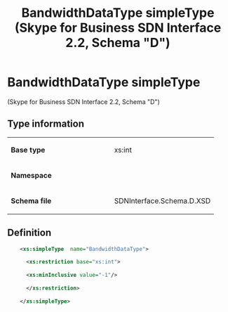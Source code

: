 ﻿---
title: BandwidthDataType simpleType (Skype for Business SDN Interface 2.2, Schema "D")
TOCTitle: BandwidthDataType simpleType
ms:assetid: 58c03120-8c23-de41-406d-4e5f74129b1b
ms:mtpsurl: https://msdn.microsoft.com/en-us/library/Mt171043(v=office.16)
ms:contentKeyID: 65855618
ms.date: 08/24/2015
mtps_version: v=office.16
dev_langs:
- xml
---

# BandwidthDataType simpleType 

(Skype for Business SDN Interface 2.2, Schema \"D\")


## Type information

<table>
<colgroup>
<col style="width: 50%" />
<col style="width: 50%" />
</colgroup>
<tbody>
<tr class="odd">
<td><p><strong>Base type</strong></p></td>
<td><p>xs:int</p></td>
</tr>
<tr class="even">
<td><p><strong>Namespace</strong></p></td>
<td><p></p></td>
</tr>
<tr class="odd">
<td><p><strong>Schema file</strong></p></td>
<td><p>SDNInterface.Schema.D.XSD</p></td>
</tr>
</tbody>
</table>


## Definition

``` xml
    <xs:simpleType  name="BandwidthDataType">
    
      <xs:restriction base="xs:int">
    
      <xs:minInclusive value="-1"/>
    
      </xs:restriction>
      
    </xs:simpleType>
  
```

